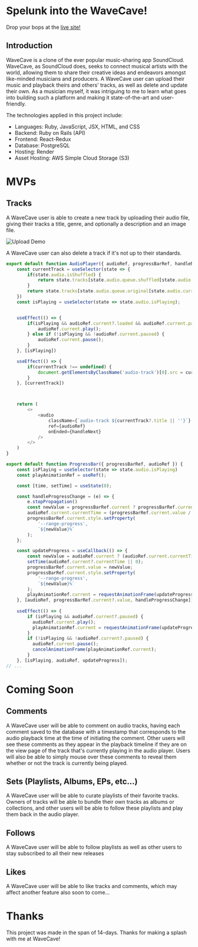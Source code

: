 # Spelunk into the WaveCave!

Drop your bops at the [live site!](https://wavecave-2rxw.onrender.com)

## Introduction

WaveCave is a clone of the ever popular music-sharing app SoundCloud. WaveCave, as SoundCloud does, seeks to connect musical artists with the world, allowing them to share their creative ideas and endeavors amongst like-minded musicians and producers. A WaveCave user can upload their music and playback theirs and others' tracks, as well as delete and update their own. As a musician myself, it was intriguing to me to learn what goes into building such a platform and making it state-of-the-art and user-friendly. 

The technologies applied in this project include:
 - Languages: Ruby, JavaScript, JSX, HTML, and CSS
 - Backend: Ruby on Rails (API)
 - Frontend: React-Redux
 - Database: PostgreSQL
 - Hosting: Render
 - Asset Hosting: AWS Simple Cloud Storage (S3)

# MVPs

## Tracks

A WaveCave user is able to create a new track by uploading their audio file, giving their tracks a title, genre, and optionally a description and an image file.

![Upload Demo](https://media4.giphy.com/media/v1.Y2lkPTc5MGI3NjExdjVtd2E2YjV2Mmh4NW9zM3pxdm56MXZrY3Fudnl6ODJ6aTh4ZjR4bCZlcD12MV9pbnRlcm5hbF9naWZfYnlfaWQmY3Q9Zw/jHIXuM42tcl7hDizCJ/giphy.gif)

A WaveCave user can also delete a track if it's not up to their standards.

```js
export default function AudioPlayer({ audioRef, progressBarRef, handleNext }) {
    const currentTrack = useSelector(state => {
        if(state.audio.isShuffled) {
            return state.tracks[state.audio.queue.shuffled[state.audio.currentIndex]]
        }
        return state.tracks[state.audio.queue.original[state.audio.currentIndex]]
    })
    const isPlaying = useSelector(state => state.audio.isPlaying);


    useEffect(() => {
        if(isPlaying && audioRef.current?.loaded && audioRef.current.paused) {
            audioRef.current.play();
        } else if (!isPlaying && !audioRef.current.paused) {
            audioRef.current.pause();
        }
    }, [isPlaying])

    useEffect(() => {
        if(currentTrack !== undefined) {
            document.getElementsByClassName('audio-track')[0].src = currentTrack.sourceUrl
        }
    }, [currentTrack])



    return (
        <>
		    <audio 
	            className={`audio-track ${currentTrack?.title || ''}`}
	            ref={audioRef}
	            onEnded={handleNext}
	        />
        </>
    )
}
```

```js
export default function ProgressBar({ progressBarRef, audioRef }) {
    const isPlaying = useSelector(state => state.audio.isPlaying)
    const playAnimationRef = useRef();

    const [time, setTime] = useState(0);

    const handleProgressChange = (e) => {
        e.stopPropagation()
        const newValue = progressBarRef.current ? progressBarRef.current.value : 0
        audioRef.current.currentTime = (progressBarRef.current.value / 100) * audioRef.current.duration;
        progressBarRef.current.style.setProperty(
            '--range-progress',
            `${newValue}%`
        );
    };

    const updateProgress = useCallback(() => {
        const newValue = audioRef.current ? (audioRef.current.currentTime / audioRef.current.duration) * 100 : 0
        setTime(audioRef.current?.currentTime || 0);
        progressBarRef.current.value = newValue;
        progressBarRef.current.style.setProperty(
            '--range-progress',
            `${newValue}%`
        );
        playAnimationRef.current = requestAnimationFrame(updateProgress);
    }, [audioRef, progressBarRef.current?.value, handleProgressChange]);
    
    useEffect(() => {
        if (isPlaying && audioRef.current?.paused) {
          audioRef.current.play();
          playAnimationRef.current = requestAnimationFrame(updateProgress);
        } 
        if (!isPlaying && !audioRef.current?.paused) {
          audioRef.current.pause();
          cancelAnimationFrame(playAnimationRef.current);
        }
    }, [isPlaying, audioRef, updateProgress]);
// ...
```

# Coming Soon

## Comments

A WaveCave user will be able to comment on audio tracks, having each comment saved to the database with a timestamp that corresponds to the audio playback time at the time of initiating the comment. Other users will see these comments as they appear in the playback timeline if they are on the view page of the track that's currently playing in the audio player. Users will also be able to simply mouse over these comments to reveal them whether or not the track is currently being played.


## Sets (Playlists, Albums, EPs, etc...)

A WaveCave user will be able to curate playlists of their favorite tracks. Owners of tracks will be able to bundle their own tracks as albums or collections, and other users will be able to follow these playlists and play them back in the audio player.

## Follows

A WaveCave user will be able to follow playlists as well as other users to stay subscribed to all their new releases

## Likes

A WaveCave user will be able to like tracks and comments, which may affect another feature also soon to come...

# Thanks

This project was made in the span of 14-days. Thanks for making a splash with me at WaveCave!

